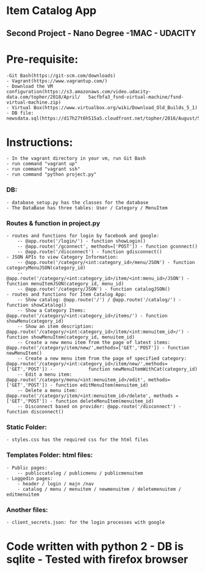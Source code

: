 # Item Catalog App
## Second Project - Nano Degree -1MAC - UDACITY

# Pre-requisite:
    -Git Bash(https://git-scm.com/downloads)
    - Vagrant(https://www.vagrantup.com/)
    - Download the VM configuration(https://s3.amazonaws.com/video.udacity-data.com/topher/2018/April/   5acfbfa3_fsnd-virtual-machine/fsnd-virtual-machine.zip)
    - Virtual Box(https://www.virtualbox.org/wiki/Download_Old_Builds_5_1)
    - DB file: newsdata.sql(https://d17h27t6h515a5.cloudfront.net/topher/2016/August/57b5f748_newsdata/newsdata.zip)

# Instructions:
    - In the vagrant directory in your vm, run Git Bash
    - run command "vagrant up"
    - run command "vagrant ssh"
    - run command "python project.py"


### DB:
    - database_setup.py has the classes for the database
    - The DataBase has three tables: User / Category / MenuItem

### Routes & function in project.py
    - routes and functions for login by facebook and google:
        -- @app.route('/login/') - function showLogin() 
        -- @app.route('/gconnect', methods=['POST']) - function gconnect()
        -- @app.route('/disconnect') - function gdisconnect()
    - JSON APIs to view Category Information:
        -- @app.route('/category/<int:category_id>/menu/JSON') - function categoryMenuJSON(category_id)
        -- @app.route('/category/<int:category_id>/item/<int:menu_id>/JSON') - function menuItemJSON(category_id, menu_id)
        -- @app.route('/category/JSON') - function catalogJSON()
    - routes and functions for Item Catalog App:
        -- Show catalog: @app.route('/') / @app.route('/catalog/') - function showCatalog()
        -- Show a Category Items: @app.route('/category/<int:category_id>/items/') - function showMenu(category_id)
        -- Show an item description: @app.route('/category/<int:category_id>/item/<int:menuitem_id>/') - function showMenuItem(category_id, menuitem_id)
        -- Create a new menu item from the page of latest items: @app.route('/category/item/new/',methods=['GET','POST']) - function newMenuItem()
        -- Create a new menu item from the page of specified category: @app.route('/category/<int:category_id>/item/new/',methods=['GET','POST']) -             function newMenuItemWithCat(category_id)
        -- Edit a menu item: @app.route('/category/menu/<int:menuitem_id>/edit', methods=['GET','POST']) - function editMenuItem(menuitem_id)
        -- Delete a menu item: @app.route('/category/item/<int:menuitem_id>/delete', methods = ['GET','POST']) - function deleteMenuItem(menuitem_id)
        -- Disconnect based on provider: @app.route('/disconnect') - function disconnect()

### Static Folder:
    - styles.css has the required css for the html files

### Templates Folder: html files:
    - Public pages:
        -- publiccatalog / publicmenu / publicmenuitem
    - Loggedin pages:
        - header / login / majn /nav
        - catalog / menu / menuitem / newmenuitem / deletemenuitem / editmenuitem

### Another files:
    - client_secrets.json: for the login processes with google

# Code written with python 2 - DB is sqlite - Tested with firefox browser
